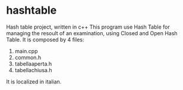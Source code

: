 # hashtable
Hash table project, written in c++
This program use Hash Table for managing the resoult of an examination, using Closed and Open Hash Table.
It is composed by 4 files:
1) main.cpp
2) common.h
3) tabellaaperta.h
4) tabellachiusa.h

It is localized in italian.

